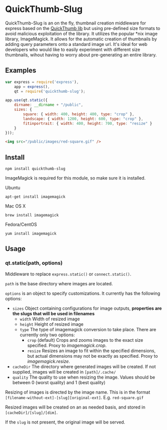 # QuickThumb-Slug

QuickThumb-Slug is an on the fly, thumbnail creation middleware for express based on the [QuickThumb lib](https://github.com/zivester/node-quickthumb) but using pre-defined size formats to avoid malicious exploitation of the library.
It utilizes the popular *nix image library, ImageMagick.  It allows for the automatic creation of thumbnails by adding query parameters onto a standard image url.  It's ideal for web developers who would like to easily experiment with different size thumbnails, wihout having to worry about pre-generating an entire library.

## Examples

```js
var express = require('express'),
    app = express(),
    qt = require('quickthumb-slug');

app.use(qt.static({
    dirname: __dirname + "/public",
    sizes: {
        square: { width: 400, height: 400, type: "crop" },
        landscape: { width: 1200, height: 600, type: "crop" },
        fitinportrait: { width: 400, height: 700, type: "resize" }
    }
}));

```

```html
<img src="/public/images/red-square.gif" />
```

## Install

    npm install quickthumb-slug

ImageMagick is required for this module, so make sure it is installed.

Ubuntu

    apt-get install imagemagick

Mac OS X

    brew install imagemagick

Fedora/CentOS

    yum install imagemagick


## Usage

### qt.static(path, options)

Middleware to replace `express.static()` or `connect.static()`.

`path` is the base directory where images are located.

`options` is an object to specify customizations. It currently has the following options:

* `sizes` Object containing configurations for image outputs, **properties are the slugs that will be used in filenames**
    * `width` Width of resized image
    * `height` Height of resized image
    * `type` The type of imagemagick conversion to take place.  There are currently only two options:
      * `crop` (default) Crops and zooms images to the exact size specified. Proxy to *imagemagick.crop*.
      * `resize` Resizes an image to fit within the specified dimensions, but actual dimensions may not be exactly as specified. Proxy to *imagemagick.resize*.
* `cacheDir` The directory where generated images will be created.  If not supplied, images will be created in `[path]/.cache/`
* `quality` The quality to use when resizing the image.  Values should be between 0 (worst quality) and 1 (best quality)

Resizing of images is directed by the image name.  This is in the format `[filename-without-ext]-[slug][original-ext]`. E.g. `red-square.gif`

Resized images will be created on an as needed basis, and stored in `[cacheDir]/[slug]/[dim]`.

If the `slug` is not present, the original image will be served.